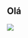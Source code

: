 ## Olá

 <a href="[https://www.linkedin.com/in/rafaella-ballerini-45875016a](https://www.linkedin.com/in/matheus-plombon-109474220/)" target="_blank"><img src="https://img.shields.io/badge/-LinkedIn-%230077B5?style=for-the-badge&logo=linkedin&logoColor=white" target="_blank"></a>
